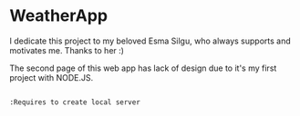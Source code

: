 # WeatherApp

I dedicate this project to my beloved Esma Silgu, who always supports and motivates me.
Thanks to her :)

The second page of this web app has lack of design due to it's my first project with NODE.JS.
                                                                                                          
                                                                                                          :Requires to create local server

